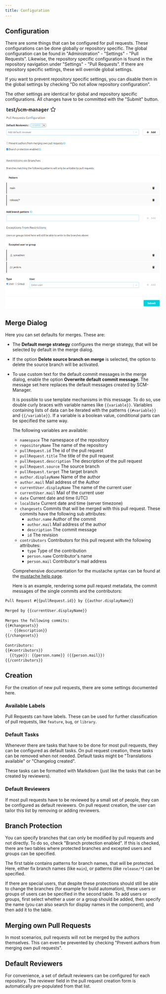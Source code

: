 ```yaml
---
title: Configuration
---
```


## Configuration

There are some things that can be configured for pull requests.
These configurations can be done globally or repository specific. The global configuration can be found in
"Administration" - "Settings" - "Pull Requests". Likewise, the repository specific configuration is found
in the repository navigation under "Settings" - "Pull Requests". If there are repository specific settings,
these will override global settings.

If you want to prevent repository specific settings, you can disable them in the global settings by checking
"Do not allow repository configuration".

The other settings are identical for global and repository specific configurations. All changes have to be
committed with the "Submit" button.

![Configuration for pull requests](assets/pull_request_configuration.png)

## Merge Dialog

Here you can set defaults for merges. These are:

- The **Default merge strategy** configures the merge strategy, that will be selected by default in the merge dialog.
- If the option **Delete source branch on merge** is selected, the option to delete the source branch will be activated.
- To use custom text for the default commit messages in the merge dialog, enable the option **Overwrite default
  commit message**. The message set here replaces the default messages created by SCM-Manager.

  It is possible to use template mechanisms in this message. To do so, use double curly braces with variable names
  like `{{variable}}`. Variables containing lists of data can be iterated with the patterns `{{#variable}}` and
  `{{/variable}}`. If a variable is a boolean value, conditional parts can be specified the same way.

  The following variables are available:
  - `namespace` The namespace of the repository
  - `repositoryName` The name of the repository
  - `pullRequest.id` The id of the pull request
  - `pullRequest.title` The title of the pull request
  - `pullRequest.description` The description of the pull request
  - `pullRequest.source` The source branch
  - `pullRequest.target` The target branch
  - `author.displayName` Name of the author
  - `author.mail` Mail address of the Author
  - `currentUser.displayName` The name of the current user
  - `currentUser.mail` Mail of the current user
  - `date` Current date and time (UTC)
  - `localDate` Current date and time (server timezone)
  - `changesets` Commits that will be merged with this pull request. These commits have the following sub attributes:
    - `author.name` Author of the commit
    - `author.mail` Mail address of the author
    - `description` The commit message
    - `id` The revision
  - `contributors` Contributors for this pull request with the following attributes:
    - `type` Type of the contribution
    - `person.name` Contributor's name
    - `person.mail` Contributor's mail address

  Comprehensive documentation for the mustache syntax can be found at the [mustache help page](https://mustache.github.io/).

  Here is an example, rendering some pull request metadata, the commit messages of the single commits and the contributors:

```
Pull Request #{{pullRequest.id}} by {{author.displayName}}

Merged by {{currentUser.displayName}}

Merges the following commits:
{{#changesets}}
  - {{description}}
{{/changesets}}

Contributors:
{{#contributors}}
  {{type}}: {{person.name}} ({{person.mail}})
{{/contributors}}
```

## Creation

For the creation of new pull requests, there are some settings documented here.

### Available Labels

Pull Requests can have labels. These can be used for further classification of pull requests,
like `feature`, `bug`, or `library`.

### Default Tasks

Whenever there are tasks that have to be done for most pull requests, they can be configured
as default tasks. On pull request creation, these tasks can be removed when not needed.
Default tasks might be "Translations available" or "Changelog created".

These tasks can be formatted with Markdown (just like the tasks that can be created by reviewers).

### Default Reviewers

If most pull requests have to be reviewed by a small set of people, they can be configured
as default reviewers. On pull request creation, the user can tailor this list by removing
or adding reviewers.

## Branch Protection

You can specify branches that can only be modified by pull requests and not directly. To do so, check
"Branch protection enabled". If this is checked, there are two tables where protected branches and excepted
users and groups can be specified.

The first table contains patterns for branch names, that will be protected. Here, either fix branch names
(like `main`), or patterns (like `release/*`) can be specified.

If there are special users, that despite these protections should still be able to change the branches (for
example for build automation), these users or groups of users can be specified in the second table. To add
users or groups, first select whether a user or a group should be added, then specify the name (you can also
search for display names in the component), and then add it to the table.

## Merging own Pull Requests

In most scenarios, pull requests will not be merged by the authors themselves. This can even be prevented
by checking "Prevent authors from merging own pull requests".

## Default Reviewers

For convenience, a set of default reviewers can be configured for each repository. The reviewer field in the
pull request creation form is automatically pre-populated from that list.
